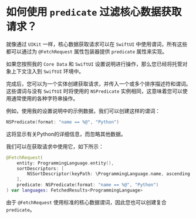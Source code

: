 如何使用 `predicate` 过滤核心数据获取请求？
===

就像通过 `UIKit` 一样，核心数据获取请求可以在 `SwiftUI` 中使用谓词，所有这些都可以通过为 `@FetchRequest` 属性包装器提供 `predicate` 属性来实现。

如果您按照我的 `Core Data` 和 `SwiftUI` 设置说明进行操作，那么您已经将托管对象上下文注入到 `SwiftUI` 环境中。

完成后，您可以为一个实体创建获取请求，并传入一个或多个排序描述符和谓词。 这些谓词与没有 `SwiftUI` 时将使用的 `NSPredicate` 实例相同，这意味着您可以使用通常使用的各种字符串操作。

例如，使用我的设置说明中的示例数据，我们可以创建这样的谓词：

```swift
NSPredicate(format: "name == %@", "Python")
```

这将显示有关Python的详细信息，而忽略其他数据。

我们可以在获取请求中使用它，如下所示：

```swift
@FetchRequest(
    entity: ProgrammingLanguage.entity(),
    sortDescriptors: [
        NSSortDescriptor(keyPath: \ProgrammingLanguage.name, ascending: true),
    ],
    predicate: NSPredicate(format: "name == %@", "Python")
) var languages: FetchedResults<ProgrammingLanguage>
```

由于 `@FetchRequest` 使用标准的核心数据谓词，因此您也可以创建复合 `predicate`。

